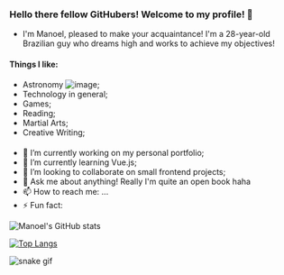 ### Hello there fellow GitHubers! Welcome to my profile! 👋

- I'm Manoel, pleased to make your acquaintance! I'm a 28-year-old Brazilian guy who dreams high and works to achieve my objectives!

#### Things I like:

- Astronomy ![image](https://user-images.githubusercontent.com/56612428/138084234-1598d867-f52d-4c51-b5a3-07793b8f3a67.png);
- Technology in general;
- Games;
- Reading;
- Martial Arts;
- Creative Writing;

#### 

- 🔭 I’m currently working on my personal portfolio;
- 🌱 I’m currently learning Vue.js;
- 👯 I’m looking to collaborate on small frontend projects;
- 💬 Ask me about anything! Really I'm quite an open book haha
- 📫 How to reach me: ...
- ⚡ Fun fact: 

![Manoel's GitHub stats](https://github-readme-stats.vercel.app/api?username=noel-srocha&hide=contribs&count_private=trueshow_icons=truetheme=algolia)

[![Top Langs](https://github-readme-stats.vercel.app/api/top-langs/?username=noel-srocha&layout=compact)](https://github.com/noel-srocha/github-readme-stats)

![snake gif](https://github.com/noel-srocha/noel-srocha/blob/output/github-contribution-grid-snake.gif)


<!--
**noel-srocha/noel-srocha** is a ✨ _special_ ✨ repository because its `README.md` (this file) appears on your GitHub profile.

Here are some ideas to get you started:


-->
